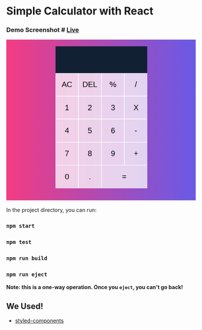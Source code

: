# Simple Calculator with React

### Demo Screenshot # [Live](https://demo-simple-calculator.netlify.app/)
<a href="https://demo-simple-calculator.netlify.app/">
<img title="Simple Calculator Screenshot" alt="Screenshot Simple Calculator" src="https://github.com/rootuserrafik/demo-simple-calculator/blob/main/Screenshot_20220918_002710.png">
</a>

In the project directory, you can run:

### `npm start`
### `npm test`
### `npm run build`
### `npm run eject`

**Note: this is a one-way operation. Once you `eject`, you can't go back!**

## We Used!
- [styled-components](https://styled-components.com/)
